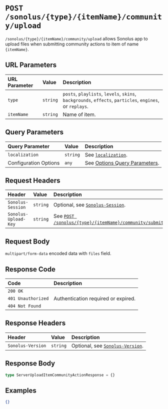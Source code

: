 # `POST /sonolus/{type}/{itemName}/community/upload`

`/sonolus/{type}/{itemName}/community/upload` allows Sonolus app to upload files when submitting community actions to item of name `{itemName}`.

## URL Parameters

| URL Parameter | Value    | Description                                                                                              |
| :------------ | :------- | :------------------------------------------------------------------------------------------------------- |
| `type`        | `string` | `posts`, `playlists`, `levels`, `skins`, `backgrounds`, `effects`, `particles`, `engines`, or `replays`. |
| `itemName`    | `string` | Name of item.                                                                                            |

## Query Parameters

| Query Parameter       | Value    | Description                                                                      |
| :-------------------- | :------- | :------------------------------------------------------------------------------- |
| `localization`        | `string` | See [`localization`](../query-parameters/localization.md).                       |
| Configuration Options | `any`    | See [Options Query Parameters](../query-parameters/options-query-parameters.md). |

## Request Headers

| Header               | Value    | Description                                                                                                  |
| :------------------- | :------- | :----------------------------------------------------------------------------------------------------------- |
| `Sonolus-Session`    | `string` | Optional, see [`Sonolus-Session`](../headers/sonolus-session.md).                                            |
| `Sonolus-Upload-Key` | `string` | See [`POST /sonolus/{type}/{itemName}/community/submit`](./post-sonolus-type-item-name-community-submit.md). |

## Request Body

`multipart/form-data` encoded data with `files` field.

## Response Code

| Code               | Description                         |
| :----------------- | :---------------------------------- |
| `200 OK`           |                                     |
| `401 Unauthorized` | Authentication required or expired. |
| `404 Not Found`    |                                     |

## Response Headers

| Header            | Value    | Description                                                       |
| :---------------- | :------- | :---------------------------------------------------------------- |
| `Sonolus-Version` | `string` | Optional, see [`Sonolus-Version`](../headers/sonolus-version.md). |

## Response Body

```ts
type ServerUploadItemCommunityActionResponse = {}
```

## Examples

```json
{}
```
